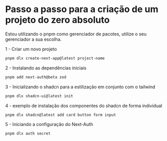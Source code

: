 # Passo a passo para a criação de um projeto do zero absoluto
Estou utilizando o pnpm como gerenciador de pacotes, utilize o seu gerenciador a sua escolha.

1 - Criar um novo projeto
```bash
pnpm dlx create-next-app@latest project-name
```
2 - Instalando as dependências iniciais
```bash
pnpm add next-auth@beta zod
```

3 - Inicializando o shadcn para a estilização em conjunto com o tailwind
```bash
pnpm dlx shadcn-ui@latest init
```

4 - exemplo de instalação dos componentes do shadcn de forma individual
```bash
pnpm dlx shadcn@latest add card button form input
```

5 - Iniciando a configuração do Next-Auth
```bash
pnpm dlx auth secret
```